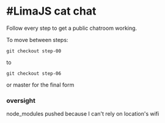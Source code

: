 #LimaJS cat chat
================

Follow every step to get a public chatroom working.

To move between steps:

```
git checkout step-00
```

to

```
git checkout step-06
```

or master for the final form

### oversight
node_modules pushed because I can't rely on location's wifi